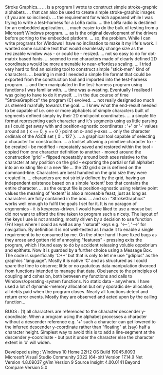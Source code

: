 Stroke Graphics...
... is a program I wrote to construct simple stroke-graphic alphabets. 
... that can also be used to create simple stroke-graphic images (if you are so inclined).
... the requirement for which appeared while I was trying to write a test-harness for 
    a LoRa radio.
... the LoRa radio is destined for an embedded application.
... much easier to do the bulk of testing from a Microsoft Windows program.
... as is the original development of the drivers before porting to the embedded 
    platform.
... so, the problem. While I can write programs for Windows I have no inclination to 
    make it my life's work. I wanted some scalable text that would seamlessly change 
    size as the resizeable window was - or could be - resized.
... not so easy to do for dot-matrix based fonts.
... seemed to me characters made of clearly defined 2D coordinates would be more amenable 
    to near-effortless scaling.
... I tried very hard to find an existing tool to construct simple "stick-men" kind of 
    characters.
... bearing in mind I needed a simple file format that could be exported from the 
    construction tool and imported into the test-harness program.
... and then manipulated in the test-harness program using functions I was familiar
    with.
... time was a-wasting. Eventually I realised I was going to have to do it myself.
... in the due course of time "StrokeGraphics" the program (C) evolved.
... not really designed so much as steered manfully towards the goal.
... I knew what the end-result needed to be capable of i.e. one or more alphabets of 
    simple characters built of segments defined simply by their 2D end-point coordinates.
... a simple file format representing each character and it's segments using as little 
    parsing as I could get away with and position-agnostic coordinates : '+' or '-' 
    values around an { x == 0, y == 0 } point on x- and y-axes
... only the character ordinals of the ASCII set { 0 .. 127 }.
... a graphical tool capable of selecting a character for construction.
... a toolset allowing a primitive character to :
    - be created
    - be modified
    - repeatably saved and restored within the tool
    - copied from one character definition to another
    - moved around the construction 'grid'
    - flipped repeatably around both axes relative to the character at any position 
      on the grid
    - exporting the partial or full alphabet into an existing file or a new file
... the 2D grid size is defined on the command-line. Characters are best handled on the 
    grid size they were created in.
... characters are not strictly defined by the grid, having an independent existence 
    based on a simple 'extent' box that contains the entire character.
... as the output file is position-agnostic using relative point values the meaning 
    of 'extent' is also a moveable feast, just as long as characters are fully contained 
    in the box.
... and so : "StrokeGraphics" works well enough to fulfil the goals I set for it. It 
             is no paragon of ergonomics - it is keypress-driven. I would have liked to 
             use a mouse but did not want to afford the time taken to program such a 
             nicety. The layout of the keys I use is not amazing; mostly driven by a 
             decision to use function (Fn) keys where I could as well as any "natural" 
             keys e.g. '<--', '-->' for navigation. By definition it is not well-tested 
             as I made it to enable a single requirement to be consumed by me. On the 
             other hand I have fixed bugs as they arose and gotten rid of annoying 
             "features" - pressing <ESC> exits the program, which I found easy to do 
             by accident releasing voluble oppobrium and epithets. Now it is guarded 
             by a further choice using a Message Box.
             The code is superficially 'C++' but that is only to let me use "gdiplus" 
             as the graphics "language". Mostly it is native 'C' and as structured as I 
             could spare the time to observe; little or no gratuitous data manipulation 
             divorced from functions intended to manage that data. Obeisance to the 
             principles of coupling and cohesion, both between my functions and calls 
             to Windows/operating-system functions. No static data - anywhere.
             I have used a lot of dynamic-memory allocation but only sporadic de-
             allocation; all debts paid when the program closes. Nearly all functions 
             detect and return error events. Mostly they are observed and acted upon 
             by the calling function...

BUGS : (1) all characters are referenced to the character descender y-coordinate. When a 
           program using the alphabet processes a character without a descender reference 
           e.g. '+' such a character can get lowered to the inferred descender y-coordinate
           rather than "floating" at (say) half a character height. Simplest way to avoid 
           this is to add a line-segment at the descender y-coordinate - but put it under 
           the character else the character extent in 'x' will widen.
           
Developed using : Windows 10 Home 22H2 OS Build 19045.6093  
                  Microsoft Visual Studio Community 2022 (64-bit) Version 17.14.9 Net Version 4.8.09037
                  gVim Version 9
                  Source Insight 4.00.0141
                  Beyond Compare Version 5.0
